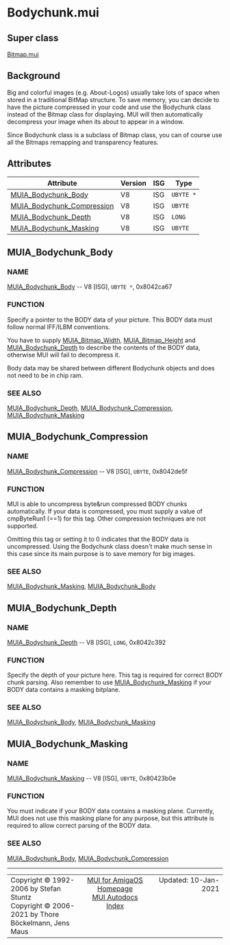 # Bodychunk.mui
## Super class
[Bitmap.mui](MUI_Bitmap.md)
## Background
Big and colorful images (e.g. About-Logos) usually take lots of space when
stored in a traditional BitMap structure. To save memory, you can decide to
have the picture compressed in your code and use the Bodychunk class instead
of the Bitmap class for displaying. MUI will then automatically decompress
your image when its about to appear in a window.

Since Bodychunk class is a subclass of Bitmap class, you can of course use
all the Bitmaps remapping and transparency features.
## Attributes
Attribute|Version|ISG|Type
---------|-------|---|----
[MUIA_Bodychunk_Body](MUI_Bodychunk.md/#MUIA_Bodychunk_Body)|V8|ISG|`UBYTE *`
[MUIA_Bodychunk_Compression](MUI_Bodychunk.md/#MUIA_Bodychunk_Compression)|V8|ISG|`UBYTE`
[MUIA_Bodychunk_Depth](MUI_Bodychunk.md/#MUIA_Bodychunk_Depth)|V8|ISG|`LONG`
[MUIA_Bodychunk_Masking](MUI_Bodychunk.md/#MUIA_Bodychunk_Masking)|V8|ISG|`UBYTE`

## MUIA_Bodychunk_Body
### NAME
[MUIA_Bodychunk_Body](MUI_Bodychunk.md/#MUIA_Bodychunk_Body) -- V8 [ISG], `UBYTE *`, 0x8042ca67

### FUNCTION
Specify a pointer to the BODY data of your picture. This BODY data must
follow normal IFF/ILBM conventions.

You have to supply [MUIA_Bitmap_Width](MUI_Bitmap.md/#MUIA_Bitmap_Width), [MUIA_Bitmap_Height](MUI_Bitmap.md/#MUIA_Bitmap_Height) and
[MUIA_Bodychunk_Depth](MUI_Bodychunk.md/#MUIA_Bodychunk_Depth) to describe the contents of the BODY data, otherwise
MUI will fail to decompress it.

Body data may be shared between different Bodychunk objects and does not
need to be in chip ram.

### SEE ALSO
[MUIA_Bodychunk_Depth](MUI_Bodychunk.md/#MUIA_Bodychunk_Depth), [MUIA_Bodychunk_Compression](MUI_Bodychunk.md/#MUIA_Bodychunk_Compression), [MUIA_Bodychunk_Masking](MUI_Bodychunk.md/#MUIA_Bodychunk_Masking)

## MUIA_Bodychunk_Compression
### NAME
[MUIA_Bodychunk_Compression](MUI_Bodychunk.md/#MUIA_Bodychunk_Compression) -- V8 [ISG], `UBYTE`, 0x8042de5f

### FUNCTION
MUI is able to uncompress byte&run compressed BODY chunks automatically. If
your data is compressed, you must supply a value of cmpByteRun1 (==1) for
this tag. Other compression techniques are not supported.

Omitting this tag or setting it to 0 indicates that the BODY data is
uncompressed. Using the Bodychunk class doesn't make much sense in this case
since its main purpose is to save memory for big images.

### SEE ALSO
[MUIA_Bodychunk_Masking](MUI_Bodychunk.md/#MUIA_Bodychunk_Masking), [MUIA_Bodychunk_Body](MUI_Bodychunk.md/#MUIA_Bodychunk_Body)

## MUIA_Bodychunk_Depth
### NAME
[MUIA_Bodychunk_Depth](MUI_Bodychunk.md/#MUIA_Bodychunk_Depth) -- V8 [ISG], `LONG`, 0x8042c392

### FUNCTION
Specify the depth of your picture here. This tag is required for correct
BODY chunk parsing. Also remember to use [MUIA_Bodychunk_Masking](MUI_Bodychunk.md/#MUIA_Bodychunk_Masking) if your BODY
data contains a masking bitplane.

### SEE ALSO
[MUIA_Bodychunk_Body](MUI_Bodychunk.md/#MUIA_Bodychunk_Body), [MUIA_Bodychunk_Masking](MUI_Bodychunk.md/#MUIA_Bodychunk_Masking)

## MUIA_Bodychunk_Masking
### NAME
[MUIA_Bodychunk_Masking](MUI_Bodychunk.md/#MUIA_Bodychunk_Masking) -- V8 [ISG], `UBYTE`, 0x80423b0e

### FUNCTION
You must indicate if your BODY data contains a masking plane. Currently, MUI
does not use this masking plane for any purpose, but this attribute is
required to allow correct parsing of the BODY data.

### SEE ALSO
[MUIA_Bodychunk_Body](MUI_Bodychunk.md/#MUIA_Bodychunk_Body), [MUIA_Bodychunk_Compression](MUI_Bodychunk.md/#MUIA_Bodychunk_Compression)

----
<table class='compact' style='border: none; border-spacing: 0px; margin: 0px' width='100%'>
<tr>
<td style='text-align: left; vertical-align: top' width='33%'>Copyright &copy 1992-2006 by Stefan Stuntz<br>Copyright &copy 2006-2021 by Thore B&ouml;ckelmann, Jens Maus</TD>
<td style='text-align: center; vertical-align: top' width='33%'>
<a href=http://muidev.de>MUI for AmigaOS Homepage</a><br>
<a href=http://muidev.de/wiki/Documentation>MUI Autodocs Index</a>
</td>
<td style='text-align: right; vertical-align: top' width='33%'>Updated: 10-Jan-2021</td>
</tr>
</table>
